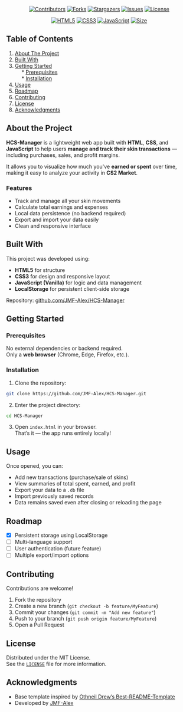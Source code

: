 <a id="readme-top"></a>

<p align="center">
<a href="https://github.com/JMF-Alex/HCS-Manager/graphs/contributors"><img src="https://img.shields.io/github/contributors/JMF-Alex/HCS-Manager?style=for-the-badge" alt="Contributors"></a>
<a href="https://github.com/JMF-Alex/HCS-Manager/network/members"><img src="https://img.shields.io/github/forks/JMF-Alex/HCS-Manager?style=for-the-badge" alt="Forks"></a>
<a href="https://github.com/JMF-Alex/HCS-Manager/stargazers"><img src="https://img.shields.io/github/stars/JMF-Alex/HCS-Manager?style=for-the-badge" alt="Stargazers"></a>
<a href="https://github.com/JMF-Alex/HCS-Manager/issues"><img src="https://img.shields.io/github/issues/JMF-Alex/HCS-Manager?style=for-the-badge" alt="Issues"></a>
<a href="https://github.com/JMF-Alex/HCS-Manager/blob/main/LICENSE"><img src="https://img.shields.io/github/license/JMF-Alex/HCS-Manager?style=for-the-badge" alt="License"></a>
</p>

<p align="center">
<a href="https://developer.mozilla.org/en-US/docs/Web/HTML"><img src="https://img.shields.io/badge/HTML5-orange?style=for-the-badge&logo=html5&logoColor=white" alt="HTML5"></a>
<a href="https://developer.mozilla.org/en-US/docs/Web/CSS"><img src="https://img.shields.io/badge/CSS3-blue?style=for-the-badge&logo=css3&logoColor=white" alt="CSS3"></a>
<a href="https://developer.mozilla.org/en-US/docs/Web/JavaScript"><img src="https://img.shields.io/badge/JavaScript-yellow?style=for-the-badge&logo=javascript&logoColor=black" alt="JavaScript"></a>
<a href="#"><img src="https://img.shields.io/badge/Size-<1MB-green?style=for-the-badge" alt="Size"></a>
</p>

## Table of Contents  
1. [About The Project](#about-the-project)  
2. [Built With](#built-with)  
3. [Getting Started](#getting-started)  
  * [Prerequisites](#prerequisites)  
  * [Installation](#installation)  
4. [Usage](#usage)  
5. [Roadmap](#roadmap)  
6. [Contributing](#contributing)  
7. [License](#license)  
8. [Acknowledgments](#acknowledgments)

## About the Project  
**HCS-Manager** is a lightweight web app built with **HTML**, **CSS**, and **JavaScript** to help users **manage and track their skin transactions** — including purchases, sales, and profit margins.  

It allows you to visualize how much you've **earned or spent** over time, making it easy to analyze your activity in **CS2 Market**.

### Features  
- Track and manage all your skin movements  
- Calculate total earnings and expenses  
- Local data persistence (no backend required)  
- Export and import your data easily  
- Clean and responsive interface  

## Built With  
This project was developed using:  
- **HTML5** for structure  
- **CSS3** for design and responsive layout  
- **JavaScript (Vanilla)** for logic and data management  
- **LocalStorage** for persistent client-side storage  

Repository: [github.com/JMF-Alex/HCS-Manager](https://github.com/JMF-Alex/HCS-Manager)

## Getting Started  

### Prerequisites  
No external dependencies or backend required.  
Only a **web browser** (Chrome, Edge, Firefox, etc.).

### Installation  
1. Clone the repository:  
```bash
git clone https://github.com/JMF-Alex/HCS-Manager.git
```  
2. Enter the project directory:  
```bash
cd HCS-Manager
``` 
3. Open `index.html` in your browser.  
That’s it — the app runs entirely locally!

## Usage  
Once opened, you can:  
- Add new transactions (purchase/sale of skins)  
- View summaries of total spent, earned, and profit  
- Export your data to a `.db` file  
- Import previously saved records  
- Data remains saved even after closing or reloading the page  

## Roadmap  
- [x] Persistent storage using LocalStorage  
- [ ] Multi-language support  
- [ ] User authentication (future feature)
- [ ] Multiple export/import options

## Contributing  
Contributions are welcome!  
1. Fork the repository  
2. Create a new branch (`git checkout -b feature/MyFeature`)  
3. Commit your changes (`git commit -m "Add new feature"`)  
4. Push to your branch (`git push origin feature/MyFeature`)  
5. Open a Pull Request  

## License  
Distributed under the MIT License.  
See the [`LICENSE`](LICENSE) file for more information.

## Acknowledgments  
- Base template inspired by [Othneil Drew’s Best-README-Template](https://github.com/othneildrew/Best-README-Template)  
- Developed by [JMF-Alex](https://github.com/JMF-Alex)
